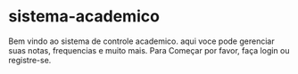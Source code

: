 # sistema-academico

Bem vindo ao sistema de controle academico. aqui voce pode gerenciar suas notas, frequencias e muito mais.
    Para Começar por favor, faça login ou registre-se.
